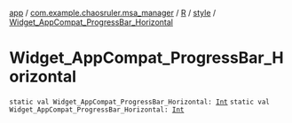 [app](../../../index.md) / [com.example.chaosruler.msa_manager](../../index.md) / [R](../index.md) / [style](index.md) / [Widget_AppCompat_ProgressBar_Horizontal](.)

# Widget_AppCompat_ProgressBar_Horizontal

`static val Widget_AppCompat_ProgressBar_Horizontal: `[`Int`](https://kotlinlang.org/api/latest/jvm/stdlib/kotlin/-int/index.html)
`static val Widget_AppCompat_ProgressBar_Horizontal: `[`Int`](https://kotlinlang.org/api/latest/jvm/stdlib/kotlin/-int/index.html)